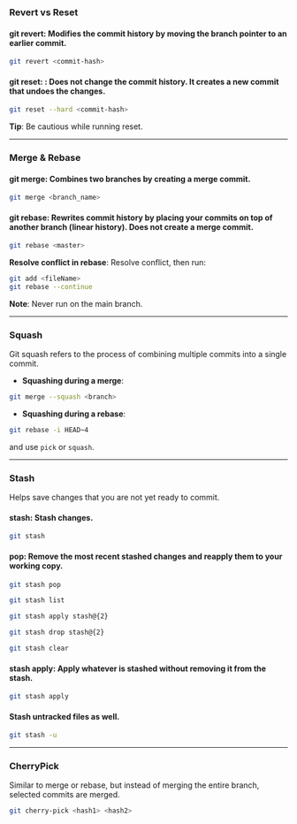 
### Revert vs Reset

#### git revert: Modifies the commit history by moving the branch pointer to an earlier commit.

```bash
git revert <commit-hash>
```

#### git reset: : Does not change the commit history. It creates a new commit that undoes the changes.  

```bash
git reset --hard <commit-hash>
```
**Tip**: Be cautious while running reset.

---

### Merge & Rebase

#### git merge: Combines two branches by creating a merge commit.

```bash
git merge <branch_name>
```

#### git rebase: Rewrites commit history by placing your commits on top of another branch (linear history). Does not create a merge commit.
```bash
git rebase <master>
```
  
**Resolve conflict in rebase**: Resolve conflict, then run:
```bash
git add <fileName>
git rebase --continue
```

**Note**: Never run on the main branch.

---

### Squash

Git squash refers to the process of combining multiple commits into a single commit.

- **Squashing during a merge**:
```bash
git merge --squash <branch>
```

- **Squashing during a rebase**:
```bash
git rebase -i HEAD~4
```
and use `pick` or `squash`.

---

### Stash

Helps save changes that you are not yet ready to commit.

#### stash: Stash changes.
```bash
git stash
```
#### pop: Remove the most recent stashed changes and reapply them to your working copy.
```bash
git stash pop
```

```bash
git stash list
```

```bash
git stash apply stash@{2}
```

```bash
git stash drop stash@{2}
```

```bash
git stash clear
```

#### stash apply: Apply whatever is stashed without removing it from the stash.

```bash
git stash apply
```

#### Stash untracked files as well.
```bash
git stash -u
```

---

### CherryPick

Similar to merge or rebase, but instead of merging the entire branch, selected commits are merged.

```bash
git cherry-pick <hash1> <hash2>
```
